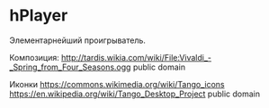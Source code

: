 # hPlayer

Элементарнейший проигрыватель.

Композиция:
http://tardis.wikia.com/wiki/File:Vivaldi_-_Spring_from_Four_Seasons.ogg 
public domain

Иконки 
https://commons.wikimedia.org/wiki/Tango_icons 
https://en.wikipedia.org/wiki/Tango_Desktop_Project
public domain